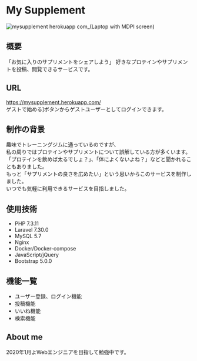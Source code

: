 # My Supplement

![mysupplement herokuapp com_(Laptop with MDPI screen)](https://user-images.githubusercontent.com/72999805/106341101-66642400-62df-11eb-82b5-484716c6ebdb.png)

## 概要

「お気に入りのサプリメントをシェアしよう」  好きなプロテインやサプリメントを投稿、閲覧できるサービスです。

## URL

https://mysupplement.herokuapp.com/<br>ゲストで始める]ボタンからゲストユーザーとしてログインできます。

## 制作の背景

趣味でトレーニングジムに通っているのですが、<br>私の周りではプロテインやサプリメントについて誤解している方が多くいます。<br>「プロテインを飲めば太るでしょ？」、「体によくないよね？」などと聞かれることもありました。<br>もっと「サプリメントの良さを広めたい」という思いからこのサービスを制作しました。<br>いつでも気軽に利用できるサービスを目指しました。

## 使用技術

- PHP 7.3.11
- Laravel 7.30.0
- MySQL 5.7
- Nginx
- Docker/Docker-compose
- JavaScript/jQuery
- Bootstrap 5.0.0

## 機能一覧

- ユーザー登録、ログイン機能
- 投稿機能
- いいね機能
- 検索機能

## About me
2020年1月よWebエンジニアを目指して勉強中です。
